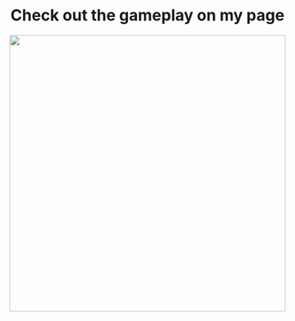 <!DOCTYPE html>
<html>
<body>
  <div style="text-align:center;">
    <h1> Check out the gameplay on my page </h1>
    <a href="https://www.facebook.com/SenpaiZero/videos/1408225343377673">
      <img src="https://i.imgur.com/PyeGgFU.png" style="width: 500px;">
    </a>
  </div>
</body>
</html>
